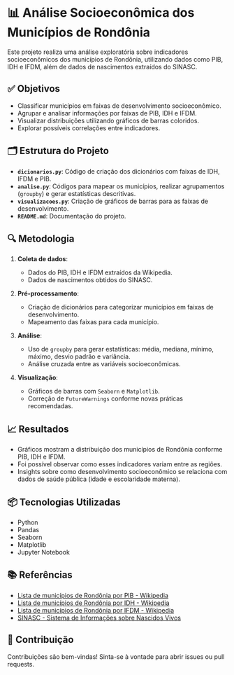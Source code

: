 # 📊 Análise Socioeconômica dos Municípios de Rondônia

Este projeto realiza uma análise exploratória sobre indicadores socioeconômicos dos municípios de Rondônia, utilizando dados como PIB, IDH e IFDM, além de dados de nascimentos extraídos do SINASC.

## ✅ Objetivos

- Classificar municípios em faixas de desenvolvimento socioeconômico.
- Agrupar e analisar informações por faixas de PIB, IDH e IFDM.
- Visualizar distribuições utilizando gráficos de barras coloridos.
- Explorar possíveis correlações entre indicadores.

## 🗂️ Estrutura do Projeto

- **`dicionarios.py`**: Código de criação dos dicionários com faixas de IDH, IFDM e PIB.
- **`analise.py`**: Códigos para mapear os municípios, realizar agrupamentos (`groupby`) e gerar estatísticas descritivas.
- **`visualizacoes.py`**: Criação de gráficos de barras para as faixas de desenvolvimento.
- **`README.md`**: Documentação do projeto.

## 🔍 Metodologia

1. **Coleta de dados**:
   - Dados do PIB, IDH e IFDM extraídos da Wikipedia.
   - Dados de nascimentos obtidos do SINASC.

2. **Pré-processamento**:
   - Criação de dicionários para categorizar municípios em faixas de desenvolvimento.
   - Mapeamento das faixas para cada município.

3. **Análise**:
   - Uso de `groupby` para gerar estatísticas: média, mediana, mínimo, máximo, desvio padrão e variância.
   - Análise cruzada entre as variáveis socioeconômicas.

4. **Visualização**:
   - Gráficos de barras com `Seaborn` e `Matplotlib`.
   - Correção de `FutureWarnings` conforme novas práticas recomendadas.

## 📈 Resultados

- Gráficos mostram a distribuição dos municípios de Rondônia conforme PIB, IDH e IFDM.
- Foi possível observar como esses indicadores variam entre as regiões.
- Insights sobre como desenvolvimento socioeconômico se relaciona com dados de saúde pública (idade e escolaridade materna).

## 📦 Tecnologias Utilizadas

- Python
- Pandas
- Seaborn
- Matplotlib
- Jupyter Notebook


## 📚 Referências

- [Lista de municípios de Rondônia por PIB - Wikipedia](https://pt.wikipedia.org/wiki/Lista_de_munic%C3%ADpios_de_Rond%C3%B4nia_por_PIB)
- [Lista de municípios de Rondônia por IDH - Wikipedia](https://pt.wikipedia.org/wiki/Lista_de_munic%C3%ADpios_de_Rond%C3%B4nia_por_IDH-M)
- [Lista de municípios de Rondônia por IFDM - Wikipedia](https://pt.wikipedia.org/wiki/Lista_de_munic%C3%ADpios_de_Rond%C3%B4nia_por_IFDM)
- [SINASC - Sistema de Informações sobre Nascidos Vivos](https://datasus.saude.gov.br/nascidos-vivos/)

## 🤝 Contribuição
Contribuições são bem-vindas! Sinta-se à vontade para abrir issues ou pull requests.
